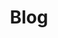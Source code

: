 ---
title: Blog

type: landing

sections:
  - block: contact
    content:
      title : Blog
      text: |- 
        <br><span style="fint-size:95%">instagram: https://www.instagram.com/joooooooono/</span><br>

      #instagram: https://www.instagram.com/joooooooono/
      #phone: +82-10-2331-8958
      #address:
      #  street: 전북대학교 참빛 1호관 712호
      #  city: 전주시
      #  region: 전라북도
      #  postcode: '54896'
      #  country: 대한민국
      #  country_code: KO
      #coordinates:
      #  latitude: '35.8507949'
      #  longitude: '127.1263656'
      #directions: 
      #contact_links:
      #  - icon: comments
      #    icon_pack: fas
      #    name: Discuss on Forum
      #    link: 'https://discourse.gohugo.io'
    
      # Automatically link email and phone or display as text?
      autolink: true
    
      # # Email form provider
      # form:
      #   provider: netlify
      #   formspree:
      #     id:
      #   netlify:
      #     # Enable CAPTCHA challenge to reduce spam?
      #     captcha: true
    design:
      columns: '3'
---